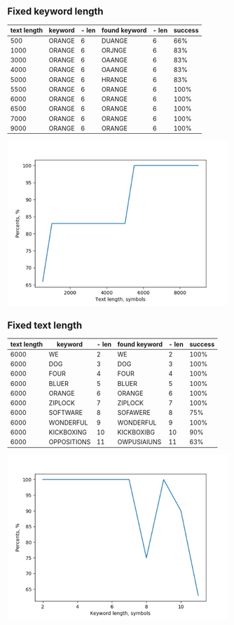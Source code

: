 ## Fixed keyword length
text length|keyword|- len|found keyword|- len|success
---|---|---|---|---|---
500|ORANGE|6|DUANGE|6|66%
1000|ORANGE|6|ORJNGE|6|83%
3000|ORANGE|6|OAANGE|6|83%
4000|ORANGE|6|OAANGE|6|83%
5000|ORANGE|6|HRANGE|6|83%
5500|ORANGE|6|ORANGE|6|100%
6000|ORANGE|6|ORANGE|6|100%
6500|ORANGE|6|ORANGE|6|100%
7000|ORANGE|6|ORANGE|6|100%
9000|ORANGE|6|ORANGE|6|100%

![test1](./images/test1.png)
## Fixed text length
text length|keyword|- len|found keyword|- len|success
---|---|---|---|---|---
6000|WE|2|WE|2|100%
6000|DOG|3|DOG|3|100%
6000|FOUR|4|FOUR|4|100%
6000|BLUER|5|BLUER|5|100%
6000|ORANGE|6|ORANGE|6|100%
6000|ZIPLOCK|7|ZIPLOCK|7|100%
6000|SOFTWARE|8|SOFAWERE|8|75%
6000|WONDERFUL|9|WONDERFUL|9|100%
6000|KICKBOXING|10|KICKBOXIBG|10|90%
6000|OPPOSITIONS|11|OWPUSIAIUNS|11|63%

![test2](./images/test2.png)
